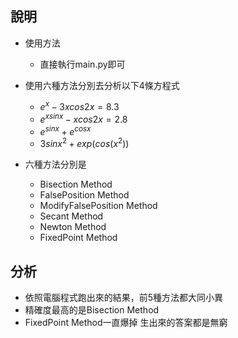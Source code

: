 ## 說明

* 使用方法
    * 直接執行main.py即可

* 使用六種方法分別去分析以下4條方程式
    * $e^x - 3x cos2x = 8.3$
    * $e^{xsinx} - xcos2x = 2.8$
    * $e^{sinx} + e^{cosx}$
    * $3sinx^2 + exp(cos(x^2))$
    
* 六種方法分別是
    * Bisection Method
    * FalsePosition Method
    * ModifyFalsePosition Method
    * Secant Method
    * Newton Method
    * FixedPoint Method
    
## 分析

* 依照電腦程式跑出來的結果，前5種方法都大同小異
* 精確度最高的是Bisection Method
* FixedPoint Method一直爆掉 生出來的答案都是無窮